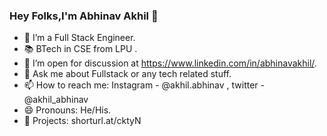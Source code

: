 ### Hey Folks,I'm Abhinav Akhil 👋

- 🔭 I’m a Full Stack Engineer. 
- 📚 BTech in CSE from LPU .  
- 🤔 I’m open for discussion at https://www.linkedin.com/in/abhinavakhil/.
- 💬 Ask me about Fullstack or any tech related stuff.
- 📫 How to reach me: Instagram - @akhil.abhinav , twitter - @akhil_abhinav
- 😄 Pronouns: He/His.
- 🥅 Projects: shorturl.at/cktyN
